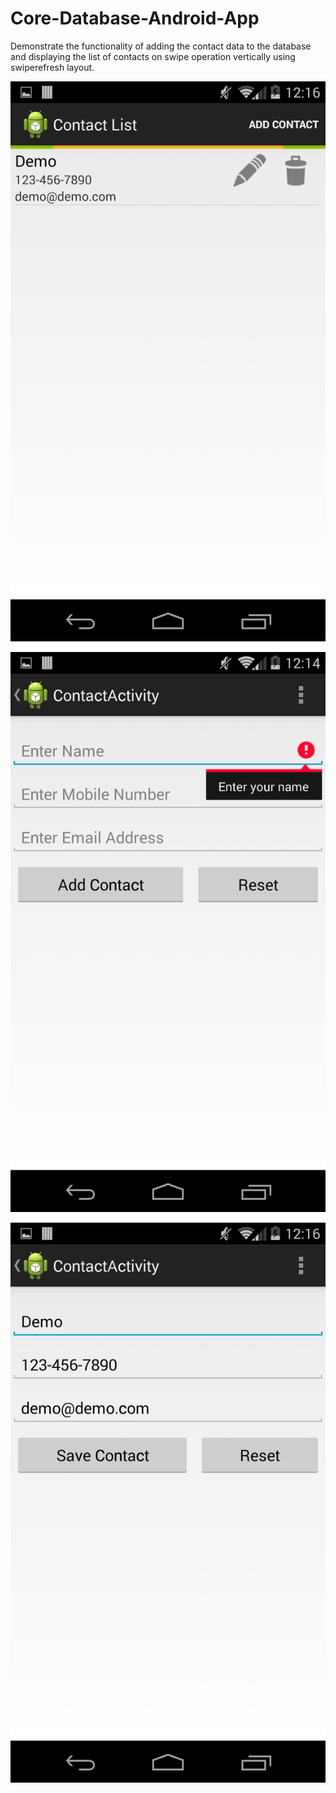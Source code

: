 Core-Database-Android-App
=========================

Demonstrate the functionality of adding the contact data to the database and displaying 
the list of contacts on swipe operation vertically using swiperefresh layout.

![Screenshot1](https://github.com/abhishek70/Core-Database-Android-App/blob/master/List%20View%20with%20Swipe%20Refresh%20Screen%20Shot.png)

![Screenshot2](https://github.com/abhishek70/Core-Database-Android-App/blob/master/Form%20Validation%20Screen%20Shot.png)

![Screenshot3](https://github.com/abhishek70/Core-Database-Android-App/blob/master/Edit%20Contact%20Screen%20Shot.png)
